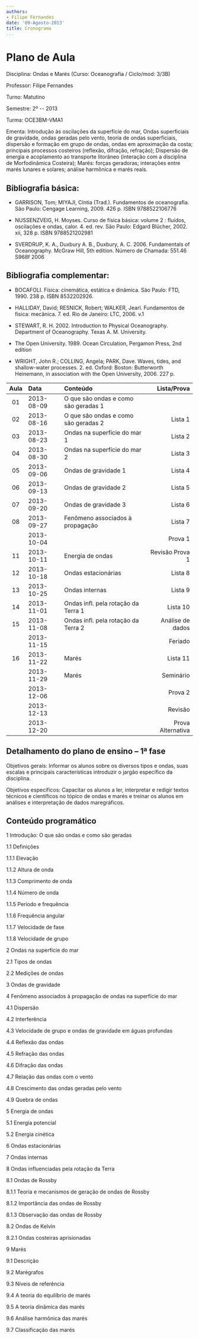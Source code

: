 ```yaml
---
authors:
- Filipe Fernandes
date: '09-Agosto-2013'
title: Cronograma
...
```


<!--
pandoc --latex-engine=xelatex --mathjax --smart --normalize --standalone --highlight-style=pygments --webtex --from markdown planning.md --to latex --output lecture_plan.pdf
-->

Plano de Aula
=============

Disciplina: Ondas e Marés (Curso: Oceanografia / Ciclo/mod: 3/3B)

Professor: Filipe Fernandes

Turno: Matutino

Semestre: 2º -- 2013

Turma: OCE3BM-VMA1

Ementa:
Introdução às oscilações da superfície do mar, Ondas superficiais de gravidade,
ondas geradas pelo vento, teoria de ondas superficiais, dispersão e formação em
grupo de ondas, ondas em aproximação da costa; principais processos costeiros
(reflexão, difração, refração);  Dispersão de energia e acoplamento ao
transporte litorâneo (interação com a disciplina de Morfodinâmica Costeira);
Marés: forças geradoras; interações entre marés lunares e solares; análise
harmônica e marés reais.


Bibliografia básica:
--------------------
* GARRISON, Tom; MIYAJI, Cíntia (Trad.). Fundamentos de oceanografia. São Paulo: Cengage Learning, 2009. 426 p. ISBN 9788522106776

* NUSSENZVEIG, H. Moyses. Curso de física básica: volume 2 : fluídos, oscilações e ondas, calor. 4. ed. rev. São Paulo: Edgard Blücher, 2002. xii, 328 p. ISBN 9788521202981

* SVERDRUP, K. A., Duxbury A. B., Duxbury, A. C. 2006. Fundamentals of Oceanography. McGraw Hill, 5th edition. Número de Chamada: 551.46 S968f 2006


Bibliografia complementar:
--------------------------
* BOCAFOLI. Física: cinemática, estática e dinâmica. São Paulo: FTD, 1990. 238 p. ISBN 8532202926.

* HALLIDAY, David;  RESNICK, Robert;  WALKER, Jearl.  Fundamentos de fisica: mecânica. 7. ed.  Rio de Janeiro:  LTC,  2006. v.1

* STEWART, R. H. 2002. Introduction to Physical Oceanography. Department of Oceanography. Texas A. M. University.

* The Open University. 1989. Ocean Circulation, Pergamon Press, 2nd edition

* WRIGHT, John R.; COLLING, Angela; PARK, Dave. Waves, tides, and shallow-water processes. 2. ed. Oxford: Boston: Butterworth Heinemann, in association with the Open University, 2006. 227 p.


| Aula | Data          | Conteúdo                              | Lista/Prova         |
|:----:|:--------------|:--------------------------------------| -------------------:|
| 01   | 2013-08-09    | O que são ondas e como são geradas 1  |                     |
| 02   | 2013-08-16    | O que são ondas e como são geradas 2  | Lista 1             |
| 03   | 2013-08-23    | Ondas na superfície do mar 1          | Lista 2             |
| 04   | 2013-08-30    | Ondas na superfície do mar 2          | Lista 3             |
| 05   | 2013-09-06    | Ondas de gravidade 1                  | Lista 4             |
| 06   | 2013-09-13    | Ondas de gravidade 2                  | Lista 5             |
| 07   | 2013-09-20    | Ondas de gravidade 3                  | Lista 6             |
| 08   | 2013-09-27    | Fenômeno associados à propagação      | Lista 7             |
|      | 2013-10-04    |                                       | Prova 1             |
| 11   | 2013-10-11    | Energia de ondas                      | Revisão Prova 1     |
| 12   | 2013-10-18    | Ondas estacionárias                   | Lista 8             |
| 13   | 2013-10-25    | Ondas internas                        | Lista 9             |
| 14   | 2013-11-01    | Ondas infl. pela rotação da Terra 1   | Lista 10            |
| 15   | 2013-11-08    | Ondas infl. pela rotação da Terra 2   | Análise de dados    |
|      | 2013-11-15    |                                       | Feriado             |
| 16   | 2013-11-22    | Marés                                 | Lista 11            |
|      | 2013-11-29    | Marés                                 | Seminário           |
|      | 2013-12-06    |                                       | Prova 2             |
|      | 2013-12-13    |                                       | Revisão             |
|      | 2013-12-20    |                                       | Prova Alternativa   |

Detalhamento do plano de ensino – 1ª fase
-----------------------------------------

Objetivos gerais:
Informar os alunos sobre os diversos tipos e ondas, suas escalas e principais
características introduzir o jargão específico da disciplina.

Objetivos específicos:
Capacitar os alunos a ler, interpretar e redigir textos técnicos e científicos
no tópico de ondas e marés e treinar os alunos em análises e interpretação de
dados maregráficos.


Conteúdo programático
---------------------

1 Introdução: O que são ondas e como são geradas

  1.1 Definições

  1.1.1 Elevação

  1.1.2 Altura de onda

  1.1.3 Comprimento de onda

  1.1.4 Número de onda

  1.1.5 Período e frequência

  1.1.6 Frequência angular

  1.1.7 Velocidade de fase

  1.1.8 Velocidade de grupo

2 Ondas na superfície do mar

  2.1 Tipos de ondas

  2.2 Medições de ondas

3 Ondas de gravidade

4 Fenômeno associados à propagação de ondas na superfície do mar

  4.1 Dispersão

  4.2 Interferência

  4.3 Velocidade de grupo e ondas de gravidade em águas profundas

  4.4 Reflexão das ondas

  4.5 Refração das ondas

  4.6 Difração das ondas

  4.7 Relação das ondas com o vento

  4.8 Crescimento das ondas geradas pelo vento

  4.9 Quebra de ondas

5 Energia de ondas

  5.1 Energia potencial

  5.2 Energia cinética

6 Ondas estacionárias

7 Ondas internas

8 Ondas influenciadas pela rotação da Terra

  8.1 Ondas de Rossby

  8.1.1 Teoria e mecanismos de geração de ondas de Rossby

  8.1.2 Importância das ondas de Rossby

  8.1.3 Observação das ondas de Rossby

  8.2 Ondas de Kelvin

  8.2.1 Ondas costeiras aprisionadas

9 Marés

  9.1 Descrição

  9.2 Marégrafos

  9.3 Níveis de referência

  9.4 A teoria do equilíbrio de marés

  9.5 A teoria dinâmica das marés

  9.6 Análise harmônica das marés

  9.7 Classificação das marés

